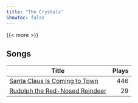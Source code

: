 ```yaml
---
title: "The Crystals"
ShowToc: false
---
```


{{< more >}}

## Songs
Title | Plays 
----- | -----: 
[Santa Claus Is Coming to Town](/songs/santa-claus-is-coming-to-town) | 446
[Rudolph the Red-Nosed Reindeer](/songs/rudolph-the-red-nosed-reindeer) | 29

